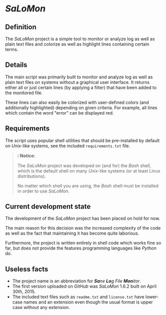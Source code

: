 # *SaLoMon*

## Definition

The *SaLoMon* project is a simple tool to monitor or analyze log as well as plain text files and colorize as well as highlight lines containing certain terms.

## Details

The main script was primarily built to monitor and analyze log as well as plain text files on systems without a graphical user interface. It returns either all or just certain lines (by applying a filter) that have been added to the monitored file.

These lines can also easily be colorized with user-defined colors (and additionally highlighted) depending on given criteria. For example, all lines which contain the word "error" can be displayed red.

## Requirements

The script uses popular shell utilities that should be pre-installed by default on *Unix*-like systems, see the included `requirements.txt` file.

> :information_source: **Notice:**
>
> The *SaLoMon* project was developed on (and for) the *Bash* shell, which is the default shell on many *Unix*-like systems (or at least Linux distributions).
>
> No matter which shell you are using, the *Bash* shell must be installed in order to use *SaLoMon*.

## Current development state

The development of the *SaLoMon* project has been placed on hold for now.

The main reason for this decision was the increased complexity of the code as well as the fact that maintaining it has become quite laborious.

Furthermore, the project is written entirely in shell code which works fine so far, but does not provide the features programming languages like *Python* do.

## Useless facts

* The project name is an abbreviation for ***Sa****ne* ***Lo****g* *File* ***Mon****itor*.
* The first version uploaded on *GitHub* was *SaLoMon* 1.6.2 built on April 30th, 2015.
* The included text files such as `readme.txt` and `license.txt` have lower-case names and an extension even though the usual format is upper case without any extension.
